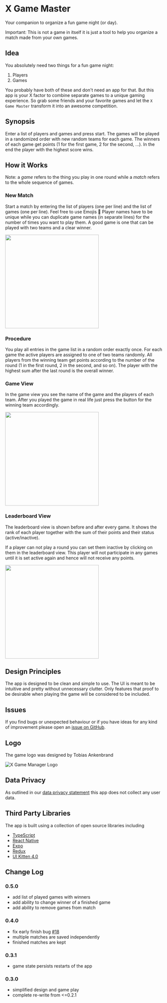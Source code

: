 # X Game Master

Your companion to organize a fun game night (or day).

Important: This is not a game in itself it is just a tool to help you organize a match made from your own games.

## Idea

You absolutely need two things for a fun game night:
1. Players
2. Games

You probably have both of these and don't need an app for that.  But this app is your X factor to combine separate games to a unique gaming experience. So grab some friends and your favorite games and let the `X Game Master` transform it into an awesome competition.

## Synopsis

Enter a list of players and games and press start. The games will be played in a randomized order with new random teams for each game. The winners of each game get points (1 for the first game, 2 for the second, ...). In the end the player with the highest score wins.

## How it Works

Note: a *game* refers to the thing you play in one round while a *match* refers to the whole sequence of games. 

### New Match
Start a match by entering the list of players (one per line) and the list of games (one per line). Feel free to use Emojis :rocket:
Player names have to be unique while you can duplicate game names (in separate lines) for the number of times you want to play them. A good game is one that can be played with two teams and a clear winner.

<img src="./screenshots/ios/iphone/NewMatchScreen.png" width="300">

### Procedure
You play all entries in the game list in a random order exactly once. For each game the active players are assigned to one of two teams randomly. All players from the winning team get points according to the number of the round (1 in the first round, 2 in the second, and so on). The player with the highest sum after the last round is the overall winner.

### Game View
In the game view you see the name of the game and the players of each team. After you played the game in real life just press the button for the winning team accordingly.

<img src="./screenshots/ios/iphone/GameScreen1Darts.png" width="300">

### Leaderboard View
The leaderboard view is shown before and after every game. It shows the rank of each player together with the sum of their points and their status (active/inactive).

If a player can not play a round you can set them inactive by clicking on them in the leaderboard view. This player will not participate in any games until it is set active again and hence will not receive any points.

<img src="./screenshots/ios/iphone/LeaderboardScreen2b.png" width="300">

## Design Principles

The app is designed to be clean and simple to use.
The UI is meant to be intuitive and pretty without unnecessary clutter.
Only features that proof to be desirable when playing the game will be considered to be included.

## Issues

If you find bugs or unexpected behaviour or if you have ideas for any kind of improvement please open an [issue on GitHub](https://github.com/iimog/x-game-master/issues).

## Logo

The game logo was designed by Tobias Ankenbrand

![X Game Manager Logo](./assets/xmenu.png)

## Data Privacy

As outlined in our [data privacy statement](DATA_PRIVACY_STATEMENT) this app does not collect any user data.

## Third Party Libraries
The app is built using a collection of open source libraries including
 - [TypeScript](https://www.typescriptlang.org/)
 - [React Native](https://facebook.github.io/react-native/)
 - [Expo](https://docs.expo.io/)
 - [Redux](https://redux.js.org/)
 - [UI Kitten 4.0](https://akveo.github.io/react-native-ui-kitten/)

## Change Log

### 0.5.0
- add list of played games with winners
- add ability to change winner of a finished game
- add ability to remove games from match

### 0.4.0
- fix early finish bug [#18](https://github.com/iimog/x-game-master/issues/18)
- multiple matches are saved independently
- finished matches are kept

### 0.3.1
- game state persists restarts of the app

### 0.3.0
- simplified design and game play
- complete re-write from <=0.2.1

